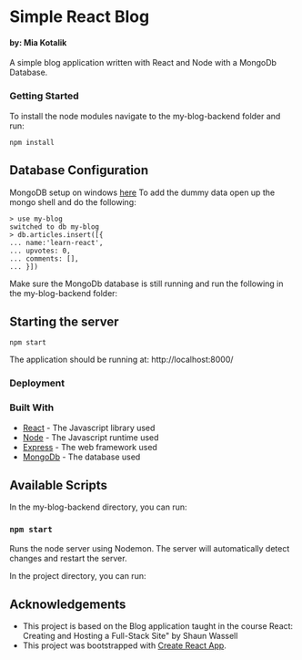 # Simple React Blog

#### by: Mia Kotalik

A simple blog application written with React and Node with a MongoDb Database.

### Getting Started

To install the node modules navigate to the my-blog-backend folder and run:

```
npm install

```

## Database Configuration

MongoDB setup on windows [here](https://www.freecodecamp.org/news/learn-mongodb-a4ce205e7739/)
To add the dummy data open up the mongo shell and do the following:

```
> use my-blog
switched to db my-blog
> db.articles.insert([{
... name:'learn-react',
... upvotes: 0,
... comments: [],
... }])
```

Make sure the MongoDb database is still running and run the following in the my-blog-backend folder:

## Starting the server

```
npm start

```

The application should be running at: http://localhost:8000/

### Deployment

### Built With

-   [React](https://reactjs.org/) - The Javascript library used
-   [Node](https://nodejs.org/en/) - The Javascript runtime used
-   [Express](https://expressjs.com/) - The web framework used
-   [MongoDb](https://www.mongodb.com/) - The database used

## Available Scripts

In the my-blog-backend directory, you can run:

### `npm start`

Runs the node server using Nodemon. The server will automatically detect changes and restart the server.

In the project directory, you can run:

## Acknowledgements

-   This project is based on the Blog application taught in the course React: Creating and Hosting a Full-Stack Site" by Shaun Wassell
-   This project was bootstrapped with [Create React App](https://github.com/facebook/create-react-app).
